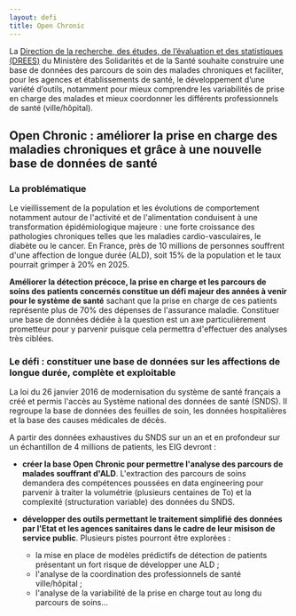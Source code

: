 ```yaml
---
layout: defi
title: Open Chronic
---
```


La [Direction de la recherche, des études, de l’évaluation et des
statistiques (DREES)](http://drees.solidarites-sante.gouv.fr/etudes-et-statistiques/la-drees/) 
du Ministère des Solidarités et de la Santé 
souhaite construire une base de données des parcours de soin des 
malades chroniques et faciliter, pour les agences et établissements
de santé, le développement d’une variété d’outils, notamment pour 
mieux comprendre les variabilités de prise en charge des malades et 
mieux coordonner les différents professionnels de santé (ville/hôpital).

## Open Chronic : améliorer la prise en charge des maladies chroniques et grâce à une nouvelle base de données de santé

### La problématique

Le vieillissement de la population et les évolutions de comportement notamment autour de l'activité et de l'alimentation conduisent à une transformation épidémiologique majeure : une forte croissance des pathologies chroniques telles que les maladies cardio-vasculaires, le diabète ou le cancer. 
En France, près de 10 millions de personnes souffrent d'une affection de longue durée (ALD), soit 15% de la population et le taux pourrait grimper à 20% en 2025. 

 **Améliorer la détection précoce, la prise en charge et les parcours de soins des patients concernés constitue un défi majeur des années à venir pour le système de santé** sachant que la prise en charge de ces patients représente plus de 70% des dépenses de l'assurance maladie. Constituer une base de données dédiée à la question est un axe particulièrement prometteur pour y parvenir puisque cela permettra d'effectuer des analyses très ciblées.

### Le défi : constituer une base de données sur les affections de longue durée, complète et exploitable

La loi du 26 janvier 2016 de modernisation du système de santé français a créé et permis l'accès au Système national des données de santé (SNDS). Il regroupe la base de données des feuilles de soin, les données hospitalières et la base des causes médicales de décès. 

A partir des données exhaustives du SNDS sur un an et en profondeur sur un échantillon de 4 millions de patients, les EIG devront :

* **créer la base Open Chronic pour permettre l'analyse des parcours de malades souffrant d'ALD**. L'extraction des parcours de soins demandera des compétences poussées en data engineering pour parvenir à traiter la volumétrie (plusieurs centaines de To) et la complexité (structuration variable) des données du SNDS. 

* **développer des outils permettant le traitement simplifié des données par l'Etat et les agences sanitaires dans le cadre de leur misison de service public**. Plusieurs pistes pourront être explorées :
   - la mise en place de modèles prédictifs de détection de patients présentant un fort risque de développer une ALD ;
   - l'analyse de la coordination des professionnels de santé ville/hôpital ;
   - l'analyse de la variabilité de la prise en charge tout au long du parcours de soins...
